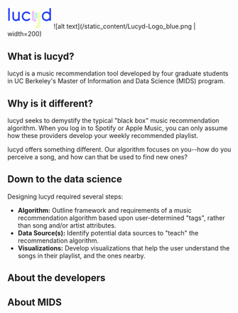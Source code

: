 <img src="/static_content/Lucyd-Logo_blue.png" width="100">
![alt text](/static_content/Lucyd-Logo_blue.png | width=200)

## What is lucyd?
lucyd is a music recommendation tool developed by four graduate students in UC Berkeley's Master of Information and Data Science (MIDS) program.

## Why is it different?
lucyd seeks to demystify the typical "black box" music recommendation algorithm. When you log in to Spotify or Apple Music, you can only assume how these providers develop your weekly recommended playlist.

lucyd offers something different. Our algorithm focuses on you--how do you perceive a song, and how can that be used to find new ones?

## Down to the data science
Designing lucyd required several steps:
  * **Algorithm:** Outline framework and requirements of a music recommendation algorithm based upon user-determined "tags", rather than song and/or artist attributes.
  * **Data Source(s):** Identify potential data sources to "teach" the recommendation algorithm.
  * **Visualizations:** Develop visualizations that help the user understand the songs in their playlist, and the ones nearby.

## About the developers


## About MIDS
